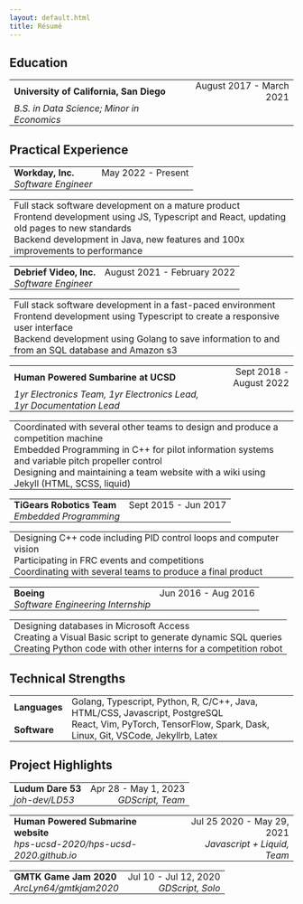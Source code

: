 ```yaml
---
layout: default.html
title: Résumé
---
```

<div class="resume-parent">
  <h2 >Education</h2>
  <table style="margin-bottom:5px;"><tbody>
    <tr >
      <td style="padding-top:0;padding-bottom:0" align="left">
        <strong>University of California, San Diego</strong>
      </td>
      <td style="padding-top:0;padding-bottom:0" align="right">
        August 2017 - March 2021
      </td>
    </tr>
    <tr >
      <td style="padding-top:0;padding-bottom:0" align="left">
        <em>B.S. in Data Science; Minor in Economics</em>
      </td>
    </tr>
  </tbody></table>

  <h2 >Practical Experience</h2>

  <table style="margin-bottom:5px;"><tbody>
    <tr >
      <td style="padding-top:0;padding-bottom:0" align="left">
        <strong>Workday, Inc.</strong>
      </td>
      <td style="padding-top:0;padding-bottom:0" align="right">
        May 2022 - Present
      </td>
    </tr>
    <tr >
      <td style="padding-top:0;padding-bottom:0" align="left">
        <em>Software Engineer</em>
      </td>
    </tr>
  </tbody></table>

  <table style="margin-bottom:10px;"><tbody>
    <tr >
      <td style="padding-top:0;padding-bottom:0" align="left">
       Full stack software development on a mature product
      </td>
    </tr>
    <tr >
      <td style="padding-top:0;padding-bottom:0" align="left">
       Frontend development using JS, Typescript and React, updating old pages to new standards
      </td>
    </tr>
    <tr >
      <td style="padding-top:0;padding-bottom:0" align="left">
       Backend development in Java, new features and 100x improvements to performance
      </td>
    </tr>
  </tbody></table>

  <table style="margin-bottom:5px;"><tbody>
    <tr >
      <td style="padding-top:0;padding-bottom:0" align="left">
        <strong>Debrief Video, Inc.</strong>
      </td>
      <td style="padding-top:0;padding-bottom:0" align="right">
        August 2021 - February 2022
      </td>
    </tr>
    <tr >
      <td style="padding-top:0;padding-bottom:0" align="left">
        <em>Software Engineer</em>
      </td>
    </tr>
  </tbody></table>

  <table style="margin-bottom:10px;"><tbody>
    <tr >
      <td style="padding-top:0;padding-bottom:0" align="left">
       Full stack software development in a fast-paced environment
      </td>
    </tr>
    <tr >
      <td style="padding-top:0;padding-bottom:0" align="left">
       Frontend development using Typescript to create a responsive user interface
      </td>
    </tr>
    <tr >
      <td style="padding-top:0;padding-bottom:0" align="left">
       Backend development using Golang to save information to and from an SQL database and Amazon s3
      </td>
    </tr>
  </tbody></table>

  <table style="margin-bottom:5px;"><tbody>
    <tr >
      <td style="padding-top:0;padding-bottom:0" align="left">
        <strong>Human Powered Sumbarine at UCSD</strong>
      </td>
      <td style="padding-top:0;padding-bottom:0" align="right">
        Sept 2018 - August 2022
      </td>
    </tr>
    <tr >
      <td style="padding-top:0;padding-bottom:0" align="left">
        <em>1yr Electronics Team, 1yr Electronics Lead, 1yr Documentation Lead</em>
      </td>
    </tr>
  </tbody></table>

  <table style="margin-bottom:10px;"><tbody>
    <tr >
      <td style="padding-top:0;padding-bottom:0" align="left">
      Coordinated with several other teams to design and produce a competition machine
      </td>
    </tr>
    <tr >
      <td style="padding-top:0;padding-bottom:0" align="left">
      Embedded Programming in C++ for pilot information systems and variable pitch propeller control
      </td>
    </tr>
    <tr >
      <td style="padding-top:0;padding-bottom:0" align="left">
      Designing and maintaining a team website with a wiki using Jekyll (HTML, SCSS, liquid)
      </td>
    </tr>
  </tbody></table>


  <table style="margin-bottom:5px;"><tbody>
    <tr >
      <td style="padding-top:0;padding-bottom:0" align="left">
        <strong>TiGears Robotics Team</strong>
      </td>
      <td style="padding-top:0;padding-bottom:0" align="right">
        Sept 2015 - Jun 2017
      </td>
    </tr>
    <tr >
      <td style="padding-top:0;padding-bottom:0" align="left">
        <em>Embedded Programming</em>
      </td>
    </tr>
  </tbody></table>

  <table style="margin-bottom:10px;"><tbody>
    <tr >
      <td style="padding-top:0;padding-bottom:0" align="left">
        Designing C++ code including PID control loops and computer vision
      </td>
    </tr>
    <tr >
      <td style="padding-top:0;padding-bottom:0" align="left">
        Participating in FRC events and competitions
      </td>
    </tr>
    <tr >
      <td style="padding-top:0;padding-bottom:0" align="left">
        Coordinating with several teams to produce a final product
      </td>
    </tr>
  </tbody></table>


  <table style="margin-bottom:5px;"><tbody>
    <tr >
      <td style="padding-top:0;padding-bottom:0" align="left">
        <strong>Boeing</strong>
      </td>
      <td style="padding-top:0;padding-bottom:0" align="right">
        Jun 2016 - Aug 2016
      </td>
    </tr>
    <tr >
      <td style="padding-top:0;padding-bottom:0" align="left">
        <em>Software Engineering Internship</em>
      </td>
    </tr>
  </tbody></table>

  <table style="margin-bottom:10px;"><tbody>
    <tr >
      <td style="padding-top:0;padding-bottom:0" align="left">
        Designing databases in Microsoft Access
      </td>
    </tr>
    <tr >
      <td style="padding-top:0;padding-bottom:0" align="left">
        Creating a Visual Basic script to generate dynamic SQL queries
      </td>
    </tr>
    <tr >
      <td style="padding-top:0;padding-bottom:0" align="left">
        Creating Python code with other interns for a competition robot
      </td>
    </tr>
  </tbody></table>


  <h2 >Technical Strengths</h2>

  <table style="margin-bottom:5px;"><tbody>
    <tr >
      <td style="padding-top:0;padding-bottom:0" align="left">
        <strong>Languages</strong>
      </td>
      <td style="padding-top:0;padding-bottom:0" align="left">
        Golang, Typescript, Python, R, C/C++, Java, HTML/CSS, Javascript, PostgreSQL
      </td>
    </tr>
    <tr >
      <td style="padding-top:0;padding-bottom:0" align="left">
        <strong>Software</strong>
      </td>
      <td style="padding-top:0;padding-bottom:0" align="left">
        React, Vim, PyTorch, TensorFlow, Spark, Dask, Linux, Git, VSCode, Jekyllrb, Latex
      </td>
    </tr>
  </tbody></table>


  <h2 >Project Highlights</h2>

  <table style="margin-bottom:5px;"><tbody>
    <tr >
      <td style="padding-top:0;padding-bottom:0" align="left">
        <strong>Ludum Dare 53</strong>
      </td>
      <td style="padding-top:0;padding-bottom:0" align="right">
        Apr 28 - May 1, 2023
      </td>
    </tr>
    <tr >
      <td style="padding-top:0;padding-bottom:0" align="left">
        <em>joh-dev/LD53</em>
      </td>
      <td style="padding-top:0;padding-bottom:0" align="right">
        <em>GDScript, Team</em>
      </td>
    </tr>
  </tbody></table>

  <table style="margin-bottom:5px;"><tbody>
    <tr >
      <td style="padding-top:0;padding-bottom:0" align="left">
        <strong>Human Powered Submarine website</strong>
      </td>
      <td style="padding-top:0;padding-bottom:0" align="right">
        Jul 25 2020 - May 29, 2021
      </td>
    </tr>
    <tr >
      <td style="padding-top:0;padding-bottom:0" align="left">
        <em>hps-ucsd-2020/hps-ucsd-2020.github.io</em>
      </td>
      <td style="padding-top:0;padding-bottom:0" align="right">
        <em>Javascript + Liquid, Team</em>
      </td>
    </tr>
  </tbody></table>

  <table style="margin-bottom:5px;"><tbody>
    <tr >
      <td style="padding-top:0;padding-bottom:0" align="left">
        <strong>GMTK Game Jam 2020</strong>
      </td>
      <td style="padding-top:0;padding-bottom:0" align="right">
        Jul 10 - Jul 12, 2020
      </td>
    </tr>
    <tr >
      <td style="padding-top:0;padding-bottom:0" align="left">
        <em>ArcLyn64/gmtkjam2020</em>
      </td>
      <td style="padding-top:0;padding-bottom:0" align="right">
        <em>GDScript, Solo</em>
      </td>
    </tr>
  </tbody></table>
</div>